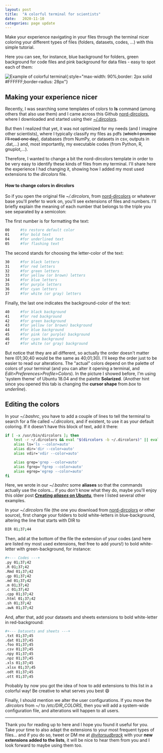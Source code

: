 ```yaml
---
layout: post
title:  "A colorful terminal for scientists"
date:   2020-11-10
categories: page update
---
```


Make your experience navigating in your files through the terminal nicer coloring your different types of files (folders, datasets, codes, ...) with this simple tutorial. 

Here you can see, for instance, blue background for folders, green background for code files and pink background for data files - easy to spot each of them:

![Example of colorful terminal](../../assets/img/blog/exemple_dircolors.png){:style="max-width: 90%;border: 2px solid #FFFFFF;border-radius: 28px"}

## Making your experience nicer

Recently, I was searching some templates of colors to **ls** command (among others that also use them) and I came across this Github [nord-dircolors](https://github.com/arcticicestudio/nord-dircolors), where I downloaded and started using their [~/.dircolors](https://github.com/arcticicestudio/nord-dircolors/blob/develop/src/dir_colors). 

But then I realized that yet, it was not optimized for my needs (and I imagine other scientists), where I typically classify my files as pdfs (~~which I promise I'll read one day~~), databases (from NumPy, or datasets in csv, outputs  in .dat,...) and, most importantly, my executable codes (from Python, R, gnuplot,...). 

Therefore, I wanted to change a bit the nord-dircolors template in order to be very easy to identify these kinds of files from my terminal. I'll share here the experience I had changing it, showing how I added my most used extensions to the *dircolors* file.

#### How to change colors in dircolors

So if you open the original file *~/.dircolors*, from [nord-dircolors](https://github.com/arcticicestudio/nord-dircolors/blob/develop/src/dir_colors) or whatever base you'll prefer to work on, you'll see extensions of files and numbers. I'll briefly explain the meaning of each number that belongs to the triple you see separated by a semicolon:

The first number is for formatting the text:
```sh
00     #to restore default color
01     #for bold text
04     #for underlined text
05     #for flashing text
```

The second stands for choosing the letter-color of the text:
```sh
30     #for black letters
31     #for red letters
32     #for green letters
33     #for yellow (or brown) letters
34     #for blue letters
35     #for purple letters
36     #for cyan letters
37     #for white (or gray) letters
```

Finally, the last one indicates the background-color of the text:
```sh
40     #for black background
41     #for red background
42     #for green background
43     #for yellow (or brown) background
44     #for blue background
45     #for pink (or purple) background
46     #for cyan background
47     #for white (or gray) background
```

But notice that they are all different, so actually the order doesn't matter here (01;30;40 would be the same as 40;01;30). I'll keep the order just to be easier to read our alterations. The "actual" colors depend on the palette of colors of your terminal (and you can alter it opening a terminal, and *Edit>Preferences>Profile>Colors*). In the picture I showed before, I'm using 'system theme' of Ubuntu 18.04 and the palette **Solarized**. (Another hint since you opened this tab is changing the **cursor shape** from *box* to *underline*).

## Editing the colors

In your *~/.bashrc*, you have to add a couple of lines to tell the terminal to search for a file called *~/.dircolors*, and if existent, to use it as your default coloring. If it doesn't have this block of text, add it there:
```sh
if [ -x /usr/bin/dircolors ]; then
    test -r ~/.dircolors && eval "$(dircolors -b ~/.dircolors)" || eval "$(dircolors -b)"
    alias ls='ls --color=auto'
    alias dir='dir --color=auto'
    alias vdir='vdir --color=auto'

    alias grep='grep --color=auto'
    alias fgrep='fgrep --color=auto'
    alias egrep='egrep --color=auto'
fi
```

Here, we wrote in our *~/.bashrc* some **aliases** so that the commands actually use the colors... if you don't know what they do, maybe you'll enjoy this older post **[Creating *aliases* on Ubuntu](/page/update/tips_for_alias.html)**, there I listed several other examples. 


In your *~/.dircolors* file (the one you download from [nord-dircolors](https://github.com/arcticicestudio/nord-dircolors/blob/develop/src/dir_colors) or other source), first change your folders to bold white-letters in blue-background, altering the line that starts with DIR to

```sh
DIR 01;37;44
```

Then, add at the bottom of the file the extension of your codes (and here are listed my most used extensions, feel free to add yours!) to bold white-letter with green-background, for instance:
```sh
#+--- Codes ---+
.py 01;37;42
.R 01;37;42
.Rmd 01;37;42
.gp 01;37;42
.md 01;37;42
.m 01;37;42
.c 01;37;42
.cpp 01;37;42
.html 01;37;42
.sh 01;37;42
.awk 01;37;42
```

And, after that, add your datasets and sheets extensions to bold white-letter in red-background:

```sh
#+--- Datasets and sheets ---+
.txt 01;37;45
.dat 01;37;45
.foo 01;37;45
.csv 01;37;45
.npy 01;37;45
.npz 01;37;45
.xls 01;37;45
.xlsx 01;37;45
.odt 01;37;45
.ott 01;37;45
```

Probably by now you got the idea of how to add extensions to this list in a colorful way! Be creative to what serves you best :smile:

Finally, I should mention we alter the user configurations. If you move the *.dircolors* from *~/* to */etc/DIR_COLORS*, then you will add a system-wide configuration file, and alterations will happen to all users. 

*** 

Thank you for reading up to here and I hope you found it useful for you. Take your time to also adapt the extensions to your most frequent types of files... and if you do so, tweet or DM me at *[@vitorsudbrack](https://twitter.com/vitorsudbrack)* with your **new extensions added to the lists**, it will be nice to hear them from you and I look forward to maybe using them too.
